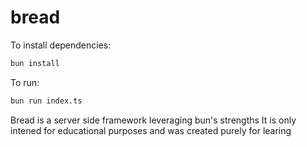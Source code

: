 # bread

To install dependencies:

```bash
bun install
```

To run:

```bash
bun run index.ts
```

Bread is a server side framework leveraging bun's strengths
It is only intened for educational purposes and was created purely for learing
